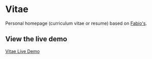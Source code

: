 
# Vitae

Personal homepage (curriculum vitae or resume) based on [Fabio's](https://github.com/biomadeira/vitae).

## View the live demo

[Vitae Live Demo](http://insaliujia.github.io)





